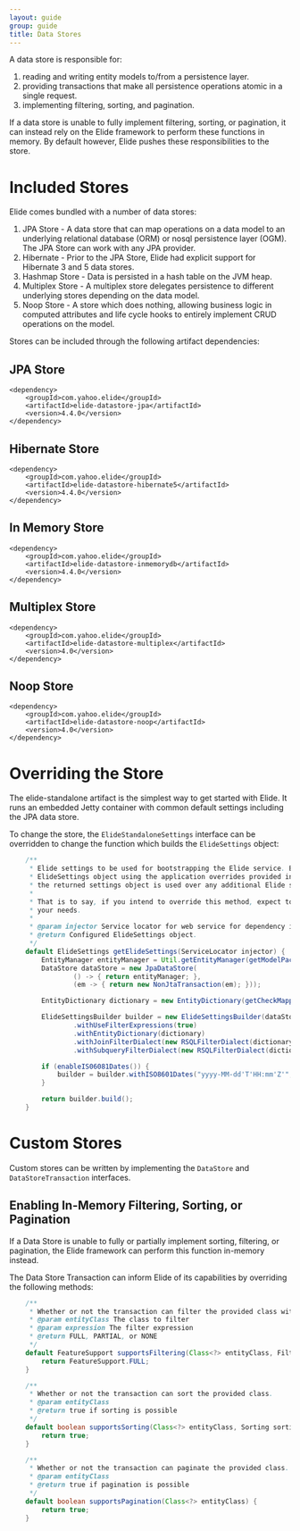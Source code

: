 ```yaml
---
layout: guide
group: guide
title: Data Stores
---
```


A data store is responsible for:

1. reading and writing entity models to/from a persistence layer.
2. providing transactions that make all persistence operations atomic in a single request. 
3. implementing filtering, sorting, and pagination.  

If a data store is unable to fully implement filtering, sorting, or pagination, it can instead rely on the Elide
framework to perform these functions in memory.  By default however, Elide pushes these responsibilities to the store.  

# Included Stores

Elide comes bundled with a number of data stores:   
1. JPA Store - A data store that can map operations on a data model to an underlying relational database (ORM) or nosql persistence layer (OGM).  The JPA Store can work with any JPA provider.
1. Hibernate - Prior to the JPA Store, Elide had explicit support for Hibernate 3 and 5 data stores.
3. Hashmap Store - Data is persisted in a hash table on the JVM heap.
4. Multiplex Store - A multiplex store delegates persistence to different underlying stores depending on the data model.
5. Noop Store - A store which does nothing, allowing business logic in computed attributes and life cycle hooks to 
entirely implement CRUD operations on the model.

Stores can be included through the following artifact dependencies:

## JPA Store

```
<dependency>
    <groupId>com.yahoo.elide</groupId>
    <artifactId>elide-datastore-jpa</artifactId>
    <version>4.4.0</version>
</dependency>
```

## Hibernate Store

```
<dependency>
    <groupId>com.yahoo.elide</groupId>
    <artifactId>elide-datastore-hibernate5</artifactId>
    <version>4.4.0</version>
</dependency>
```

## In Memory Store

```
<dependency>
    <groupId>com.yahoo.elide</groupId>
    <artifactId>elide-datastore-inmemorydb</artifactId>
    <version>4.4.0</version>
</dependency>
```

## Multiplex Store

```
<dependency>
    <groupId>com.yahoo.elide</groupId>
    <artifactId>elide-datastore-multiplex</artifactId>
    <version>4.0</version>
</dependency>
```

## Noop Store

```
<dependency>
    <groupId>com.yahoo.elide</groupId>
    <artifactId>elide-datastore-noop</artifactId>
    <version>4.0</version>
</dependency>
```

# Overriding the Store

The elide-standalone artifact is the simplest way to get started with Elide.  It runs an embedded Jetty container with
common default settings including the JPA data store.

To change the store, the `ElideStandaloneSettings` interface can be overridden to change the function 
which builds the `ElideSettings` object:

```java
    /**
     * Elide settings to be used for bootstrapping the Elide service. By default, this method constructs an
     * ElideSettings object using the application overrides provided in this class. If this method is overridden,
     * the returned settings object is used over any additional Elide setting overrides.
     *
     * That is to say, if you intend to override this method, expect to fully configure the ElideSettings object to
     * your needs.
     *
     * @param injector Service locator for web service for dependency injection.
     * @return Configured ElideSettings object.
     */
    default ElideSettings getElideSettings(ServiceLocator injector) {
        EntityManager entityManager = Util.getEntityManager(getModelPackageName(), new Properties());
        DataStore dataStore = new JpaDataStore(
                () -> { return entityManager; },
                (em -> { return new NonJtaTransaction(em); }));

        EntityDictionary dictionary = new EntityDictionary(getCheckMappings(), injector::inject);

        ElideSettingsBuilder builder = new ElideSettingsBuilder(dataStore)
                .withUseFilterExpressions(true)
                .withEntityDictionary(dictionary)
                .withJoinFilterDialect(new RSQLFilterDialect(dictionary))
                .withSubqueryFilterDialect(new RSQLFilterDialect(dictionary));

        if (enableIS06081Dates()) {
            builder = builder.withISO8601Dates("yyyy-MM-dd'T'HH:mm'Z'", TimeZone.getTimeZone("UTC"));
        }

        return builder.build();
    }  
```

# Custom Stores

Custom stores can be written by implementing the `DataStore` and `DataStoreTransaction` interfaces.

## Enabling In-Memory Filtering, Sorting, or Pagination

If a Data Store is unable to fully or partially implement sorting, filtering, or pagination, the Elide framework can perform
this function in-memory instead.

The Data Store Transaction can inform Elide of its capabilities by overriding the following methods:

```java
    /**
     * Whether or not the transaction can filter the provided class with the provided expression.
     * @param entityClass The class to filter
     * @param expression The filter expression
     * @return FULL, PARTIAL, or NONE
     */
    default FeatureSupport supportsFiltering(Class<?> entityClass, FilterExpression expression) {
        return FeatureSupport.FULL;
    }

    /**
     * Whether or not the transaction can sort the provided class.
     * @param entityClass
     * @return true if sorting is possible
     */
    default boolean supportsSorting(Class<?> entityClass, Sorting sorting) {
        return true;
    }

    /**
     * Whether or not the transaction can paginate the provided class.
     * @param entityClass
     * @return true if pagination is possible
     */
    default boolean supportsPagination(Class<?> entityClass) {
        return true;
    }
```
